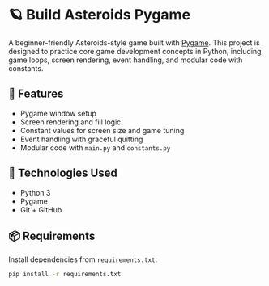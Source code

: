 # 🪐 Build Asteroids Pygame

A beginner-friendly Asteroids-style game built with [Pygame](https://www.pygame.org/). 
This project is designed to practice core game development concepts in Python, including game loops, screen rendering, event handling, and modular code with constants.

## 🚀 Features

- Pygame window setup
- Screen rendering and fill logic
- Constant values for screen size and game tuning
- Event handling with graceful quitting
- Modular code with `main.py` and `constants.py`

## 🧰 Technologies Used

- Python 3
- Pygame
- Git + GitHub

## 📦 Requirements

Install dependencies from `requirements.txt`:

```bash
pip install -r requirements.txt
